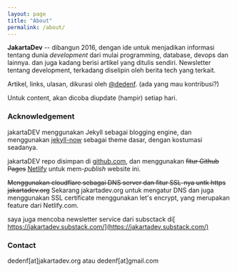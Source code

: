 ```yaml
---
layout: page
title: "About"
permalink: /about/
---
```


**JakartaDev** -- dibangun 2016, dengan ide untuk menjadikan informasi tentang dunia *development* dari mulai programming, database, devops dan lainnya. dan juga kadang berisi artikel yang ditulis sendiri. 
Newsletter tentang development, terkadang diselipin oleh berita tech yang terkait.

Artikel, links, ulasan, dikurasi oleh [@dedenf](https://twitter.com/dedenf). (ada yang mau kontribusi?)

Untuk content, akan dicoba diupdate (hampir) setiap hari.

### Acknowledgement
jakartaDEV menggunakan Jekyll sebagai blogging engine, dan menggunakan [jekyll-now](https://github.com/barryclark/jekyll-now) sebagai theme dasar, dengan kostumasi seadanya.

jakartaDEV repo disimpan di [github.com](https://http://github.com/jakartadev/jakartadev.github.io), dan menggunakan ~~fitur Github Pages~~ [Netlify](https://netlify.com) untuk mem-*publish* website ini.

~~Menggunakan cloudflare sebagai DNS server dan fitur SSL-nya untk https jakartadev.org~~
Sekarang jakartadev.org untuk mengatur DNS dan juga menggunakan SSL certificate menggunakan let's encrypt, yang merupakan feature dari Netlify.com.

saya juga mencoba newsletter service dari subsctack di[ https://jakartadev.substack.com/](https://jakartadev.substack.com/)

### Contact 

dedenf[at]jakartadev.org atau dedenf[at]gmail.com